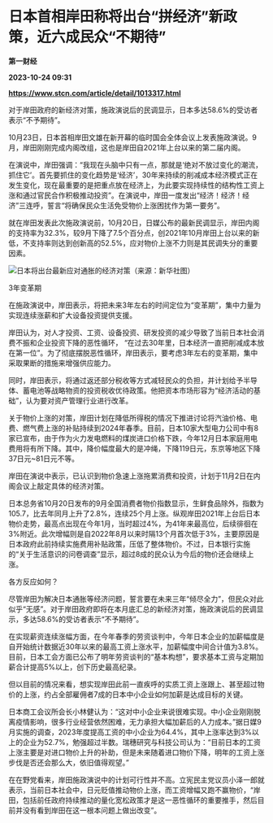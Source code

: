 # 日本首相岸田称将出台“拼经济”新政策，近六成民众“不期待”
**第一财经**

**2023-10-24 09:31**

**https://www.stcn.com/article/detail/1013317.html**

对于岸田政府的新经济对策，施政演说后的民调显示，日本多达58.6%的受访者表示“不予期待”。

10月23日，日本首相岸田文雄在新开幕的临时国会全体会议上发表施政演说。9月，岸田刚刚完成内阁改组，这也是岸田自2021年上台以来的第二届内阁。

在演说中，岸田强调：“我现在头脑中只有一点，那就是‘绝对不放过变化的潮流，抓住它’。首先要抓住的变化趋势是‘经济’，30年来持续的削减成本经济模式正在发生变化，现在最重要的是把重点放在经济上，为此要实现持续性的结构性工资上涨和通过官民合作积极推动投资”。在演说中，岸田一度发出“经济！经济！经济”三连呼，誓言“将确保民众生活免受物价上涨困扰作为第一要务”。

就在岸田发表此次施政演说前，10月20日，日媒公布的最新民调显示，岸田内阁的支持率为32.3%，较9月下降了7.5个百分点，创2021年10月岸田上台以来的新低，不支持率则达到创新高的52.5%，应对物价上涨不力则是其民调失分的重要因素。

![日本将出台最新应对通胀的经济对策（来源：新华社图）](https://stcn-main.oss-cn-shenzhen.aliyuncs.com/upload/wechat/20231024/20231024170524_653788d406bdd.png)

3年变革期

在施政演说中，岸田表示，将把未来3年左右的时间定位为“变革期”，集中力量为实现连续涨薪和扩大设备投资提供支援。

岸田认为，对人才投资、工资、设备投资、研发投资的减少导致了当前日本社会消费不振和企业投资下降的恶性循环， “在过去30年里，日本经济一直把削减成本放在第一位”。为了彻底摆脱恶性循环，岸田表示，要考虑3年左右的变革期，集中采取果断的措施来增强供应能力。

同时，岸田表示，将通过返还部分税收等方式减轻民众的负担，并计划给予半导体、蓄电池等战略物资的投资税收优待政策。他把资本市场形容为“经济活动的基础”，认为要对资产管理行业进行改革。

关于物价上涨的对策，岸田计划在降低所得税的情况下推进讨论将汽油价格、电费、燃气费上涨的补贴持续到2024年春季。目前，日本10家大型电力公司中有8家已宣布，由于作为火力发电燃料的煤炭进口价格下跌，今年12月日本家庭用电费用将有所下降。其中，降价幅度最大的是冲绳，下降119日元，东京等地区下降37日元~81日元不等。

岸田在演说中表示，已认识到物价急速上涨拖累消费和投资，计划于11月2日在内阁会议上敲定具体的经济对策。

日本总务省10月20日发布的9月全国消费者物价指数显示，生鲜食品除外，指数为105.7，比去年同月上升了2.8%，连续25个月上涨。纵观岸田2021年上台后日本物价走势，最高点出现在今年1月，当时超过4%，为41年来最高位，后续徘徊在3%附近。此次增幅则是自2022年8月以来时隔13个月首次低于3%，主要原因是日本政府此前持续实施费用补贴政策，压低了整体物价。不过，日本银行实施的“关于生活意识的问卷调查”显示，超过8成的民众认为今后的物价还会继续上涨。

各方反应如何？

尽管岸田为解决日本通胀等经济问题，誓言要在未来三年“倾尽全力”，但民众对此似乎“无感”。对于岸田政府即将在本月底汇总的新经济对策，施政演说后的民调显示，多达58.6%的受访者表示“不予期待”。

在实现薪资连续涨幅方面，在今年春季的劳资谈判中，今年日本企业的加薪幅度是自开始统计数据近30年以来的最高工资上涨水平，加薪幅度中间合计值为3.8%。目前，日本工会方面已公布了明年劳资谈判的“基本构想”，要求基本工资与定期加薪合计提高5%以上，创下历史最高纪录。

但以目前的情况来看，想实现岸田此前一直疾呼的实质工资上涨跟上、甚至超过物价的上涨，约占全部雇佣者7成的日本中小企业如何加薪是达成目标的关键。

日本商工会议所会长小林健认为：“这对中小企业来说很难实现。中小企业刚刚脱离疫情影响，很多行业经营依然困难，无力承担大幅加薪后的人力成本。”据日媒9月实施的调查，2023年度提高工资的中小企业为64.4%，其中上涨率达到3%以上的企业为52.7%，勉强超过半数。瑞穗研究与科技公司认为：“目前日本的工资上涨主要是对进口物价上升的补助，但是未来随着进口物价下降，明年的工资上涨步伐是否还会那么大，依旧值得观望。”

在在野党看来，岸田施政演说中的计划可行性并不高。立宪民主党议员小泽一郎就表示，当前日本社会中，日元贬值推动物价上涨，而工资增幅又跑不赢物价，“岸田，包括前任政府持续推动的量化宽松政策才是这一恶性循环的重要推手，然后目前并没有看到岸田在这一根本问题上做出改变”。